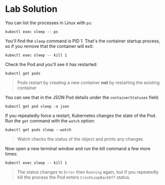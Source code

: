 # Lab Solution

You can list the processes in Linux with `ps`:

```
kubectl exec sleep -- ps
```

You'll find the `sleep` command is PID 1. That's the container startup process, so if you remove that the container will exit:

```
kubectl exec sleep -- kill 1
```

Check the Pod and you'll see it has restarted:

```
kubectl get pods
```

> Pods restart by creating a new container **not** by restarting the existing container

You can see that in the JSON Pod details under the `containerStatuses` field:

```
kubectl get pod sleep -o json
```

If you repeatedly force a restart, Kubernetes changes the state of the Pod. Run the `get` command with the `watch` option:

```
kubectl get pods sleep --watch
```

> Watch checks the status of the object and prints any changes

Now open a new terminal window and run the kill command a few more times:

```
kubectl exec sleep -- kill 1
```

> The status changes to `Error` then `Running` again, but if you repeatedly kill the process the Pod enters `CrashLoopBackOff` status.
